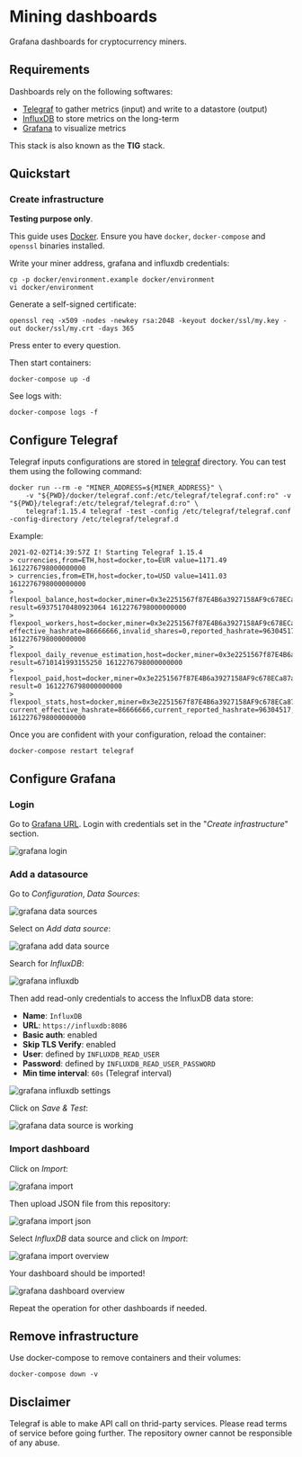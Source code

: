 # Mining dashboards

Grafana dashboards for cryptocurrency miners.

## Requirements

Dashboards rely on the following softwares:
 - [Telegraf](https://github.com/influxdata/telegraf) to gather metrics (input) and write to a datastore (output)
 - [InfluxDB](https://github.com/influxdata/influxdb) to store metrics on the long-term
 - [Grafana](https://github.com/grafana/grafana) to visualize metrics

This stack is also known as the **TIG** stack.

## Quickstart

### Create infrastructure

**Testing purpose only**.

This guide uses [Docker](https://www.docker.com/). Ensure you have `docker`, `docker-compose` and `openssl` binaries
installed.

Write your miner address, grafana and influxdb credentials:

```
cp -p docker/environment.example docker/environment
vi docker/environment
```

Generate a self-signed certificate:

```
openssl req -x509 -nodes -newkey rsa:2048 -keyout docker/ssl/my.key -out docker/ssl/my.crt -days 365
```

Press enter to every question.

Then start containers:

```
docker-compose up -d
```

See logs with:

```
docker-compose logs -f
```

## Configure Telegraf

Telegraf inputs configurations are stored in [telegraf](telegraf) directory. You can test them using the following
command:

```
docker run --rm -e "MINER_ADDRESS=${MINER_ADDRESS}" \
    -v "${PWD}/docker/telegraf.conf:/etc/telegraf/telegraf.conf:ro" -v "${PWD}/telegraf:/etc/telegraf/telegraf.d:ro" \
    telegraf:1.15.4 telegraf -test -config /etc/telegraf/telegraf.conf -config-directory /etc/telegraf/telegraf.d
```

Example:

```
2021-02-02T14:39:57Z I! Starting Telegraf 1.15.4
> currencies,from=ETH,host=docker,to=EUR value=1171.49 1612276798000000000
> currencies,from=ETH,host=docker,to=USD value=1411.03 1612276798000000000
> flexpool_balance,host=docker,miner=0x3e2251567f87E4B6a3927158AF9c678ECa87a337 result=69375170480923064 1612276798000000000
> flexpool_workers,host=docker,miner=0x3e2251567f87E4B6a3927158AF9c678ECa87a337,name=rig1 effective_hashrate=86666666,invalid_shares=0,reported_hashrate=96304517,stale_shares=3,valid_shares=2008 1612276798000000000
> flexpool_daily_revenue_estimation,host=docker,miner=0x3e2251567f87E4B6a3927158AF9c678ECa87a337 result=6710141993155250 1612276798000000000
> flexpool_paid,host=docker,miner=0x3e2251567f87E4B6a3927158AF9c678ECa87a337 result=0 1612276798000000000
> flexpool_stats,host=docker,miner=0x3e2251567f87E4B6a3927158AF9c678ECa87a337 current_effective_hashrate=86666666,current_reported_hashrate=96304517,daily_effective_hashrate=92962962.625,daily_invalid_shares=0,daily_reported_hashrate=96286435.27777778,daily_stale_shares=3,daily_valid_shares=2008 1612276798000000000
```

Once you are confident with your configuration, reload the container:

```
docker-compose restart telegraf
```

## Configure Grafana

### Login

Go to [Grafana URL](http://localhost:3000/). Login with credentials set in the "*Create infrastructure*" section.

![grafana login](images/grafana-001.png)

### Add a datasource

Go to *Configuration*, *Data Sources*:

![grafana data sources](images/grafana-002.png)

Select on *Add data source*:

![grafana add data source](images/grafana-003.png)

Search for *InfluxDB*:

![grafana influxdb](images/grafana-004.png)

Then add read-only credentials to access the InfluxDB data store:
- **Name**: `InfluxDB`
- **URL**: `https://influxdb:8086`
- **Basic auth**: enabled
- **Skip TLS Verify**: enabled
- **User**: defined by `INFLUXDB_READ_USER`
- **Password**: defined by `INFLUXDB_READ_USER_PASSWORD`
- **Min time interval**: `60s` (Telegraf interval)

![grafana influxdb settings](images/grafana-005.png)

Click on *Save & Test*:

![grafana data source is working](images/grafana-006.png)

### Import dashboard

Click on *Import*:

![grafana import](images/grafana-007.png)

Then upload JSON file from this repository:

![grafana import json](images/grafana-008.png)

Select *InfluxDB* data source and click on *Import*:

![grafana import overview](images/grafana-009.png)

Your dashboard should be imported!

![grafana dashboard overview](images/grafana-010.png)

Repeat the operation for other dashboards if needed.

## Remove infrastructure

Use docker-compose to remove containers and their volumes:

```
docker-compose down -v
```

## Disclaimer

Telegraf is able to make API call on thrid-party services. Please read terms of service before going further. The
repository owner cannot be responsible of any abuse.
